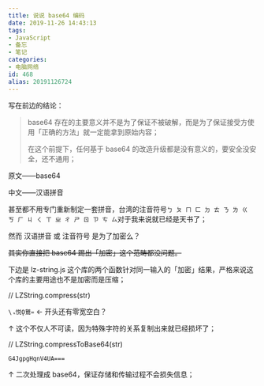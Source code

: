 ```yaml
---
title: 说说 base64 编码
date: 2019-11-26 14:43:13
tags:
- JavaScript
- 备忘
- 笔记
categories:
- 电脑网络
id: 468
alias: 20191126724
---
```


写在前边的结论：

> base64 存在的主要意义并不是为了保证不被破解，而是为了保证接受方使用「正确的方法」就一定能拿到原始内容；
>
> 在这个前提下，任何基于 base64 的改造升级都是没有意义的，要安全没安全，还不通用；

<!--more-->

原文——base64

中文——汉语拼音

甚至都不用专门重新制定一套拼音，台湾的注音符号`ㄅ ㄆ ㄇ ㄈ ㄉ ㄊ ㄋ ㄌ ㄍ ㄎ ㄏ ㄐ ㄑ ㄒ ㄓ ㄔ ㄕ ㄖ ㄗ ㄘ ㄙ`对于我来说就已经是天书了；

然而 汉语拼音 或 注音符号 是为了加密么？

~~其实你直接把 base64 踢出「加密」这个范畴都没问题。~~

下边是 lz-string.js 这个库的两个函数针对同一输入的「加密」结果，严格来说这个库的主要用途也不是加密而是压缩；

// LZString.compress(str)

`\ ᮂ悦Ǫ鵞᐀` ← 开头还有零宽空白？

↑ 这个不仅人不可读，因为特殊字符的关系复制出来就已经损坏了；

// LZString.compressToBase64(str)

`G4JgpgHqnV4UA===`

↑ 二次处理成 base64，保证存储和传输过程不会损失信息；
